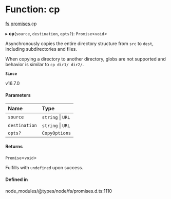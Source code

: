# Function: cp

[fs](../modules/fs.md).[promises](../modules/fs.promises.md).cp

▸ **cp**(`source`, `destination`, `opts?`): `Promise`<`void`\>

Asynchronously copies the entire directory structure from `src` to `dest`,
including subdirectories and files.

When copying a directory to another directory, globs are not supported and
behavior is similar to `cp dir1/ dir2/`.

**`Since`**

v16.7.0

#### Parameters

| Name | Type |
| :------ | :------ |
| `source` | `string` \| `URL` |
| `destination` | `string` \| `URL` |
| `opts?` | `CopyOptions` |

#### Returns

`Promise`<`void`\>

Fulfills with `undefined` upon success.

#### Defined in

node_modules/@types/node/fs/promises.d.ts:1110
